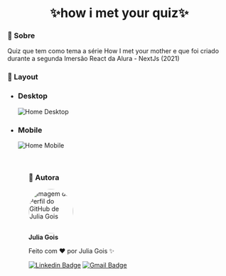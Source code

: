 <h1 align="center">✨how i met your quiz✨ </h1>

### 🎨 Sobre

Quiz que tem como tema a série How I met your mother e que foi criado durante a segunda Imersão React da Alura - NextJs (2021)

### 🎨 Layout
<ul>
  <li> <h3> Desktop </h3> </li>
  <img src="https://i.ibb.co/JQmYk3h/Screenshot-from-2021-02-05-18-39-08.png" alt="Home Desktop" border="0">
  <li> <h3> Mobile </h3> </li>
  <img src="https://i.ibb.co/n7wSsF8/Screenshot-from-2021-02-05-18-43-08.png" alt="Home Mobile" border="0">
<ul>

<br />

### 👩 Autora
 <img style="border-radius: 50%;" src="https://avatars.githubusercontent.com/u/33931791?s=400&u=a618832937532c0d6f7ae48312681067974cbe2b&v=4" width="100px;" alt="Imagem do Perfil do GitHub de Julia Gois"/>
 <br />
 <b>Julia Gois</b>

Feito com ❤️ por Julia Gois ✨

[![Linkedin Badge](https://img.shields.io/badge/-Julia-blue?style=flat-square&logo=Linkedin&logoColor=white&link=https://www.linkedin.com/in/goisjulia/)](https://www.linkedin.com/in/goisjulia/) 
[![Gmail Badge](https://img.shields.io/badge/-goisjulia@gmail.com-c14438?style=flat-square&logo=Gmail&logoColor=white&link=goisjulia@gmail.com)](mailto:goisjulia@gmail.com)
